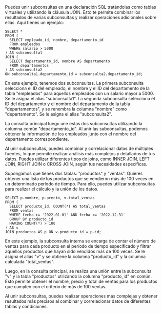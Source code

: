   
Puedes unir subconsultas en una declaración SQL tratándolas como tablas virtuales y utilizando la cláusula JOIN. Esto te permite combinar los resultados de varias subconsultas y realizar operaciones adicionales sobre ellas. Aquí tienes un ejemplo:

```
SELECT *
FROM (
  SELECT empleado_id, nombre, departamento_id
  FROM empleados
  WHERE salario > 5000
) AS subconsulta1
JOIN (
  SELECT departamento_id, nombre AS departamento
  FROM departamentos
) AS subconsulta2
ON subconsulta1.departamento_id = subconsulta2.departamento_id;
```

En este ejemplo, tenemos dos subconsultas. La primera subconsulta selecciona el ID del empleado, el nombre y el ID del departamento de la tabla "empleados" para aquellos empleados con un salario mayor a 5000. Se le asigna el alias "subconsulta1". La segunda subconsulta selecciona el ID del departamento y el nombre del departamento de la tabla "departamentos", y se renombra la columna "nombre" como "departamento". Se le asigna el alias "subconsulta2".

La consulta principal luego une estas dos subconsultas utilizando la columna común "departamento_id". Al unir las subconsultas, podemos obtener la información de los empleados junto con el nombre del departamento correspondiente.

Al unir subconsultas, puedes combinar y correlacionar datos de múltiples fuentes, lo que permite realizar análisis más complejos y detallados de tus datos. Puedes utilizar diferentes tipos de joins, como INNER JOIN, LEFT JOIN, RIGHT JOIN o CROSS JOIN, según tus necesidades específicas.



Supongamos que tienes dos tablas: "productos" y "ventas". Quieres obtener una lista de los productos que se vendieron más de 100 veces en un determinado período de tiempo. Para ello, puedes utilizar subconsultas para realizar el cálculo y la unión de los datos.

```
SELECT p.nombre, p.precio, v.total_ventas
FROM (
  SELECT producto_id, COUNT(*) AS total_ventas
  FROM ventas
  WHERE fecha >= '2022-01-01' AND fecha <= '2022-12-31'
  GROUP BY producto_id
  HAVING COUNT(*) > 100
) AS v
JOIN productos AS p ON v.producto_id = p.id;
```

En este ejemplo, la subconsulta interna se encarga de contar el número de ventas para cada producto en el período de tiempo especificado y filtrar aquellos productos que hayan sido vendidos más de 100 veces. Se le asigna el alias "v" y se obtiene la columna "producto_id" y la columna calculada "total_ventas".

Luego, en la consulta principal, se realiza una unión entre la subconsulta "v" y la tabla "productos" utilizando la columna "producto_id" en común. Esto permite obtener el nombre, precio y total de ventas para los productos que cumplen con el criterio de más de 100 ventas.

Al unir subconsultas, puedes realizar operaciones más complejas y obtener resultados más precisos al combinar y correlacionar datos de diferentes tablas y condiciones.